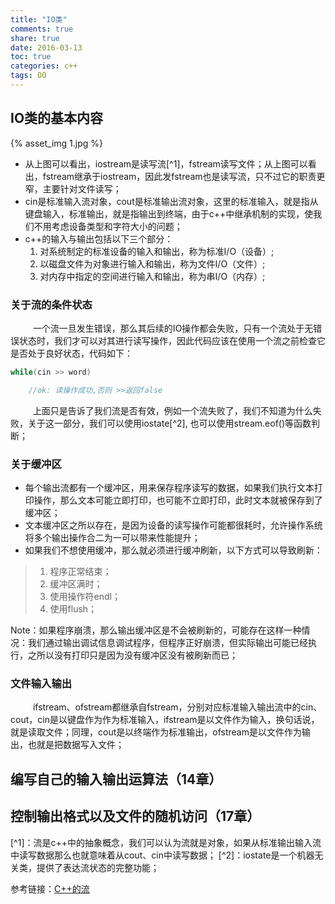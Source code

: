 ```yaml
---
title: "IO类"
comments: true
share: true
date: 2016-03-13
toc: true
categories: c++
tags: OO
---
```


## IO类的基本内容

{% asset_img 1.jpg %}

* 从上图可以看出，iostream是读写流[^1]，fstream读写文件；从上图可以看出，fstream继承于iostream，因此发fstream也是读写流，只不过它的职责更窄，主要针对文件读写；
* cin是标准输入流对象，cout是标准输出流对象，这里的标准输入，就是指从键盘输入，标准输出，就是指输出到终端，由于c++中继承机制的实现，使我们不用考虑设备类型和字符大小的问题；
* c++的输入与输出包括以下三个部分：
  1. 对系统制定的标准设备的输入和输出，称为标准I/O（设备）; 
  2. 以磁盘文件为对象进行输入和输出，称为文件I/O（文件）; 
  3. 对内存中指定的空间进行输入和输出，称为串I/O（内存）; 

### 关于流的条件状态

 &emsp; &emsp; 一个流一旦发生错误，那么其后续的IO操作都会失败，只有一个流处于无错误状态时，我们才可以对其进行读写操作，因此代码应该在使用一个流之前检查它是否处于良好状态，代码如下：

```c++
while(cin >> word)

    //ok: 读操作成功,否则 >>返回false

```
&emsp; &emsp; 上面只是告诉了我们流是否有效，例如一个流失败了，我们不知道为什么失败，关于这一部分，我们可以使用iostate[^2], 也可以使用stream.eof()等函数判断；

### 关于缓冲区

* 每个输出流都有一个缓冲区，用来保存程序读写的数据，如果我们执行文本打印操作，那么文本可能立即打印，也可能不立即打印，此时文本就被保存到了缓冲区；
* 文本缓冲区之所以存在，是因为设备的读写操作可能都很耗时，允许操作系统将多个输出操作合二为一可以带来性能提升；
* 如果我们不想使用缓冲，那么就必须进行缓冲刷新，以下方式可以导致刷新：

> 1. 程序正常结束；
> 2. 缓冲区满时；
> 3. 使用操作符endl；
> 4. 使用flush；

Note：如果程序崩溃，那么输出缓冲区是不会被刷新的，可能存在这样一种情况：我们通过输出调试信息调试程序，但程序正好崩溃，但实际输出可能已经执行，之所以没有打印只是因为没有缓冲区没有被刷新而已；

### 文件输入输出

&emsp; &emsp; ifstream、ofstream都继承自fstream，分别对应标准输入输出流中的cin、cout，cin是以键盘作为作为标准输入，ifstream是以文件作为输入，换句话说，就是读取文件；同理，cout是以终端作为标准输出，ofstream是以文件作为输出，也就是把数据写入文件；

## 编写自己的输入输出运算法（14章）

## 控制输出格式以及文件的随机访问（17章）

[^1]：流是c++中的抽象概念，我们可以认为流就是对象，如果从标准输出输入流中读写数据那么也就意味着从cout、cin中读写数据；
[^2]：iostate是一个机器无关类，提供了表达流状态的完整功能；

参考链接：<a href = "https://www.cnblogs.com/tianzeng/p/9038810.html">C++的流</a>
